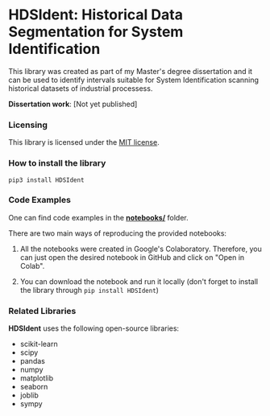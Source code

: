 # HDSIdent: Historical Data Segmentation for System Identification

This library was created as part of my Master's degree dissertation and it can be used to identify intervals suitable for System Identification scanning historical datasets of industrial processess.

**Dissertation work**: [Not yet published]

### Licensing
This library is licensed under the [MIT license](https://github.com/GiulioCMSanto/HDSIdent/blob/master/LICENSE).

### How to install the library
```pip3 install HDSIdent```

### Code Examples
One can find code examples in the [**notebooks/**](https://github.com/GiulioCMSanto/HDSIdent/tree/master/notebooks) folder. 

There are two main ways of reproducing the provided notebooks:

1) All the notebooks were created in Google's Colaboratory. Therefore, you can just open the desired notebook in GitHub and click on "Open in Colab".

2) You can download the notebook and run it locally (don't forget to install the library through ```pip install HDSIdent```)

### Related Libraries
**HDSIdent** uses the following open-source libraries:

- scikit-learn
- scipy
- pandas
- numpy
- matplotlib
- seaborn
- joblib
- sympy

